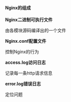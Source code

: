 #### Nginx的组成

**Nginx二进制可执行文件**

由各模块源码编译出的一个文件

**Nginx.conf配置文件**

控制Nginx的行为

**access.log访问日志**

记录每一条http请求信息

**error.log错误日志**

定位问题

